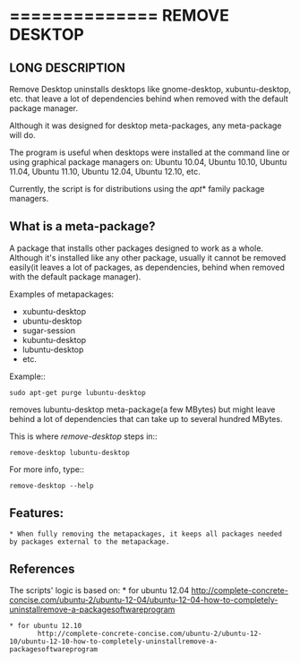==============
REMOVE DESKTOP
==============
LONG DESCRIPTION
------------------

Remove Desktop uninstalls desktops like gnome-desktop, xubuntu-desktop, etc. that leave a lot of dependencies behind when removed with the default package manager.

Although it was designed for desktop meta-packages, any meta-package will do.

The program is useful when desktops were installed at the command line or using graphical package managers on:
Ubuntu 10.04, Ubuntu 10.10, Ubuntu 11.04, Ubuntu 11.10, Ubuntu 12.04, Ubuntu 12.10, etc.

Currently, the script is for distributions using the *apt** family package managers.

What is a meta-package?
-----------------------
A package that installs other packages designed to work as a whole. Although it's installed like any other package, usually it cannot be removed easily(it leaves a lot of packages, as dependencies, behind when removed with the default package manager).

Examples of metapackages:

* xubuntu-desktop
* ubuntu-desktop
* sugar-session
* kubuntu-desktop
* lubuntu-desktop
* etc.

Example::

    sudo apt-get purge lubuntu-desktop

removes lubuntu-desktop meta-package(a few MBytes) but might leave behind a lot of dependencies that can take up to several hundred MBytes.

This is where *remove-desktop* steps in::

    remove-desktop lubuntu-desktop 

For more info, type::

    remove-desktop --help

Features:
---------
    * When fully removing the metapackages, it keeps all packages needed by packages external to the metapackage.  

References
----------
The scripts' logic is based on:
    * for ubuntu 12.04
           http://complete-concrete-concise.com/ubuntu-2/ubuntu-12-04/ubuntu-12-04-how-to-completely-uninstallremove-a-packagesoftwareprogram

    * for ubuntu 12.10
           http://complete-concrete-concise.com/ubuntu-2/ubuntu-12-10/ubuntu-12-10-how-to-completely-uninstallremove-a-packagesoftwareprogram

